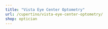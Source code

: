```yaml
---
title: "Vista Eye Center Optometry"
url: /cupertino/vista-eye-center-optometry/
shop: optician
---
```

